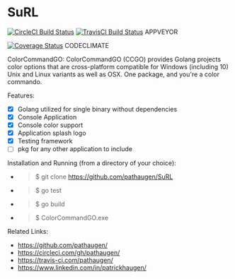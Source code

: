 
SuRL
====
[![CircleCI Build Status](https://circleci.com/gh/pathaugen/ColorCommandGO.svg?style=svg)](https://circleci.com/gh/pathaugen/ColorCommandGO)
[![TravisCI Build Status](https://travis-ci.com/pathaugen/ColorCommandGO.svg?branch=master)](https://travis-ci.com/pathaugen/ColorCommandGO)
APPVEYOR

[![Coverage Status](https://coveralls.io/repos/github/pathaugen/ColorCommandGO/badge.svg?branch=master)](https://coveralls.io/github/pathaugen/ColorCommandGO?branch=master)
CODECLIMATE

ColorCommandGO: ColorCommandGO (CCGO) provides Golang projects color options that are cross-platform compatible for Windows (including 10) Unix and Linux variants as well as OSX. One package, and you're a color commando.

Features:
* [x] Golang utilized for single binary without dependencies
* [x] Console Application
* [x] Console color support
* [x] Application splash logo
* [x] Testing framework
* [ ] pkg for any other application to include

Installation and Running (from a directory of your choice):
* > $ git clone https://github.com/pathaugen/SuRL
* > $ go test
* > $ go build
* > $ ColorCommandGO.exe

Related Links:
* https://github.com/pathaugen/
* https://circleci.com/gh/pathaugen/
* https://travis-ci.com/pathaugen/
* https://www.linkedin.com/in/patrickhaugen/
